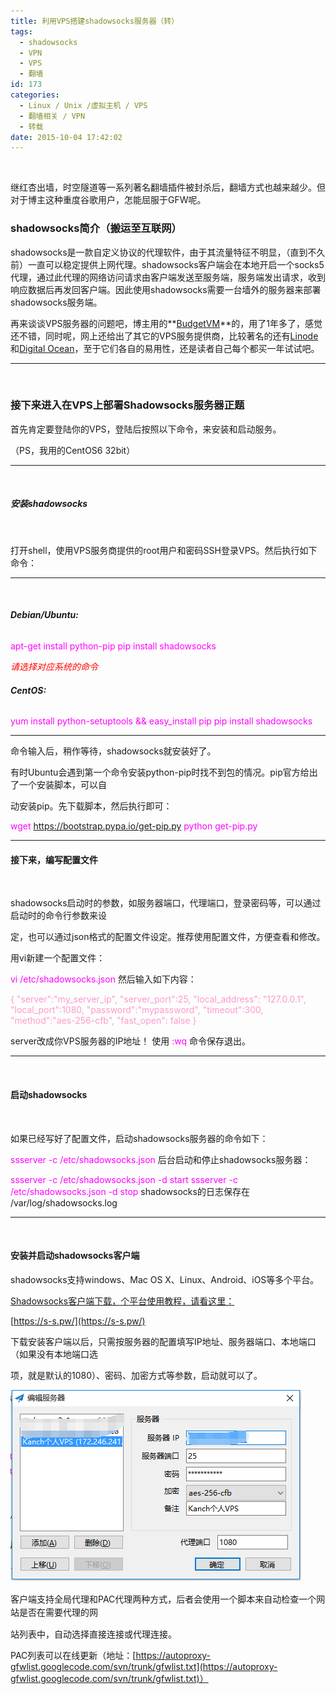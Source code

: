 ```yaml
---
title: 利用VPS搭建shadowsocks服务器（转）
tags:
  - shadowsocks
  - VPN
  - VPS
  - 翻墙
id: 173
categories:
  - Linux / Unix /虚拟主机 / VPS
  - 翻墙相关 / VPN
  - 转载
date: 2015-10-04 17:42:02
---
```


&nbsp;

继红杏出墙，时空隧道等一系列著名翻墙插件被封杀后，翻墙方式也越来越少。但对于博主这种重度谷歌用户，怎能屈服于GFW呢。

### **shadowsocks简介（搬运至互联网）**

shadowsocks是一款自定义协议的代理软件，由于其流量特征不明显，（直到不久前）一直可以稳定提供上网代理。shadowsocks客户端会在本地开启一个socks5代理，通过此代理的网络访问请求由客户端发送至服务端，服务端发出请求，收到响应数据后再发回客户端。因此使用shadowsocks需要一台墙外的服务器来部署shadowsocks服务端。

再来谈谈VPS服务器的问题吧，博主用的**[BudgetVM](https://www.budgetvm.com/account/aff.php?aff=3228)**的，用了1年多了，感觉还不错，同时呢，网上还给出了其它的VPS服务提供商，比较著名的还有[Linode](http://welcome.linode.com/features/?gclid=Cj0KEQjwnMOwBRCAhp-ysqCwypkBEiQAeSy1-basvgxVbtZ7mjtO5aY6BIm307OZrahN_rZLd-bzZ8caAji68P8HAQ)和[Digital Ocean](https://www.digitalocean.com/?utm_source=google&amp;utm_medium=brand_sem&amp;utm_campaign=Brand_Protection&amp;utm_term=digital%20ocean&amp;adgroup=9971414725&amp;matchtype=e&amp;network=g&amp;device=c&amp;position=1t1)，至于它们各自的易用性，还是读者自己每个都买一年试试吧。

* * *

&nbsp;

### **接下来进入在VPS上部署Shadowsocks服务器正题**

首先肯定要登陆你的VPS，登陆后按照以下命令，来安装和启动服务。

（PS，我用的CentOS6 32bit）

* * *

&nbsp;

##### **安装shadowsocks**

&nbsp;

打开shell，使用VPS服务商提供的root用户和密码SSH登录VPS。然后执行如下命令：

* * *

&nbsp;

###### **Debian/Ubuntu:**

<span style="color: #ff00ff;">apt-get install python-pip</span>
<span style="color: #ff00ff;">pip install shadowsocks</span>

<span style="color: #ff0000;">_请选择对应系统的命令_</span>

###### **CentOS:**

<span style="color: #ff00ff;">yum install python-setuptools &amp;&amp; easy_install pip</span>
<span style="color: #ff00ff;">pip install shadowsocks</span>

* * *

命令输入后，稍作等待，shadowsocks就安装好了。

有时Ubuntu会遇到第一个命令安装python-pip时找不到包的情况。pip官方给出了一个安装脚本，可以自

动安装pip。先下载脚本，然后执行即可：

<span style="color: #ff00ff;">wget https://bootstrap.pypa.io/get-pip.py</span>
<span style="color: #ff00ff;">python get-pip.py</span>

* * *

#### **接下来，编写配置文件**

&nbsp;

shadowsocks启动时的参数，如服务器端口，代理端口，登录密码等，可以通过启动时的命令行参数来设

定，也可以通过json格式的配置文件设定。推荐使用配置文件，方便查看和修改。

用vi新建一个配置文件：

<span style="color: #ff00ff;">vi /etc/shadowsocks.json</span>
然后输入如下内容：

<span style="color: #ff99cc;">{ </span>
<span style="color: #ff99cc;"> "server":"my_server_ip", </span>
<span style="color: #ff99cc;"> "server_port":25, </span>
<span style="color: #ff99cc;"> "local_address": "127.0.0.1", </span>
<span style="color: #ff99cc;"> "local_port":1080, </span>
<span style="color: #ff99cc;"> "password":"mypassword",</span>
<span style="color: #ff99cc;"> "timeout":300, </span>
<span style="color: #ff99cc;"> "method":"aes-256-cfb", </span>
<span style="color: #ff99cc;"> "fast_open": false</span>
<span style="color: #ff99cc;">}</span>

server改成你VPS服务器的IP地址！
使用 <span style="color: #ff00ff;">:wq </span>命令保存退出。

* * *

&nbsp;

#### **启动shadowsocks**

&nbsp;

如果已经写好了配置文件，启动shadowsocks服务器的命令如下：

<span style="color: #ff00ff;">ssserver -c /etc/shadowsocks.json</span>
后台启动和停止shadowsocks服务器：

<span style="color: #ff00ff;">ssserver -c /etc/shadowsocks.json -d start</span>
<span style="color: #ff00ff;">ssserver -c /etc/shadowsocks.json -d stop</span>
shadowsocks的日志保存在 /var/log/shadowsocks.log

* * *

&nbsp;

#### **安装并启动shadowsocks客户端**

shadowsocks支持windows、Mac OS X、Linux、Android、iOS等多个平台。

[Shadowsocks客户端下载，个平台使用教程，请看这里：](https://s-s.pw/)

[https://s-s.pw/](https://s-s.pw/)

下载安装客户端以后，只需按服务器的配置填写IP地址、服务器端口、本地端口（如果没有本地端口选

项，就是默认的1080）、密码、加密方式等参数，启动就可以了。

<span style="line-height: 1.5;">[![SSsetsd](https://raw.githubusercontent.com/ankanch/blog/master/images/wp-content/uploads/2015/10/SSsetsd.png)](https://raw.githubusercontent.com/ankanch/blog/master/images/wp-content/uploads/2015/10/SSsetsd.png)</span>

<span style="line-height: 1.5;">客户端支持全局代理和PAC代理两种方式，后者会使用一个脚本来自动检查一个网站是否在需要代理的网</span>

站列表中，自动选择直接连接或代理连接。

PAC列表可以在线更新（地址：[https://autoproxy-gfwlist.googlecode.com/svn/trunk/gfwlist.txt](https://autoproxy-gfwlist.googlecode.com/svn/trunk/gfwlist.txt)）

&nbsp;